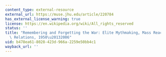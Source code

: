 ```yaml
---
content_type: external-resource
external_url: https://muse.jhu.edu/article/220784
has_external_license_warning: true
license: https://en.wikipedia.org/wiki/All_rights_reserved
status: ''
title: "Remembering and Forgetting the War: Elite Mythmaking, Mass Reaction, and Sino-Japanese\
  \ Relations, 1950\u20132006"
uid: b478ea61-8028-423d-966a-2259e50bb4c1
wayback_url: ''
---
```

